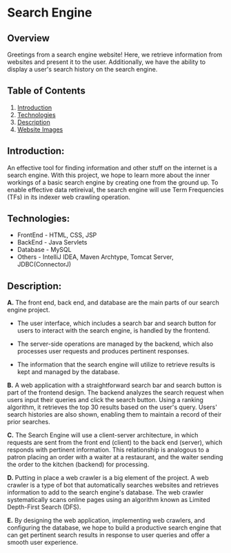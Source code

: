 # Search Engine

## Overview

Greetings from a search engine website! Here, we retrieve information from websites and present it to the user. Additionally, we have the ability to display a user's search history on the search engine.

## Table of Contents

1. [Introduction](#introduction "Introduction")
2. [Technologies](#technologies "Technologies")
3. [Description](#description "Description")
4. [Website Images](#website-images)


## Introduction:

An effective tool for finding information and other stuff on the internet is a search engine. With this project, we hope to learn more about the inner workings of a basic search engine by creating one from the ground up. To enable effective data retireival, the search engine will use Term Frequencies (TFs) in its indexer web crawling operation.

## Technologies:

* FrontEnd - HTML, CSS, JSP
* BackEnd - Java Servlets
* Database - MySQL
* Others - IntelliJ IDEA, Maven Archtype, Tomcat Server, JDBC(ConnectorJ)

## Description:

**A.** The front end, back end, and database are the main parts of our search engine project.

   * The user interface, which includes a search bar and search button for users to interact with the search engine, is handled by the frontend.

   * The server-side operations are managed by the backend, which also processes user requests and produces pertinent responses.

   * The information that the search engine will utilize to retrieve results is kept and managed by the database.

**B.** A web application with a straightforward search bar and search button is part of the frontend design. The backend analyzes the search request when users input their queries and click the search button. Using a ranking algorithm, it retrieves the top 30 results based on the user's query. Users' search histories are also shown, enabling them to maintain a record of their prior searches.

**C.** The Search Engine will use a client-server architecture, in which requests are sent from the front end (client) to the back end (server), which responds with pertinent information. This relationship is analogous to a patron placing an order with a waiter at a restaurant, and the waiter sending the order to the kitchen (backend) for processing.

**D.** Putting in place a web crawler is a big element of the project. A web crawler is a type of bot that automatically searches websites and retrieves information to add to the search engine's database. The web crawler systematically scans online pages using an algorithm known as Limited Depth-First Search (DFS).

**E.** By designing the web application, implementing web crawlers, and configuring the database, we hope to build a productive search engine that can get pertinent search results in response to user queries and offer a smooth user experience.


